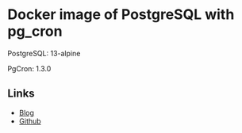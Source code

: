 # Docker image of PostgreSQL with pg_cron

PostgreSQL: 13-alpine

PgCron: 1.3.0

## Links
* [Blog](https://www.citusdata.com/blog/2020/10/31/evolving-pg-cron-together/)
* [Github](https://github.com/citusdata/pg_cron)
